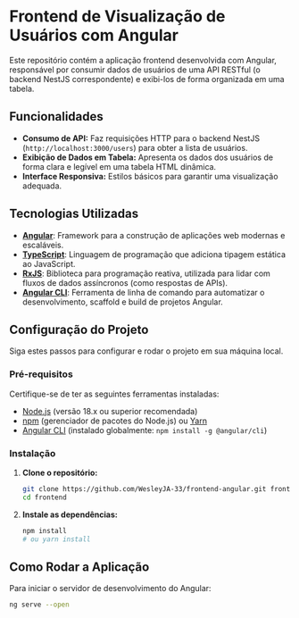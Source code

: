 # Frontend de Visualização de Usuários com Angular

Este repositório contém a aplicação frontend desenvolvida com Angular, responsável por consumir dados de usuários de uma API RESTful (o backend NestJS correspondente) e exibi-los de forma organizada em uma tabela.

## Funcionalidades

-   **Consumo de API:** Faz requisições HTTP para o backend NestJS (`http://localhost:3000/users`) para obter a lista de usuários.
-   **Exibição de Dados em Tabela:** Apresenta os dados dos usuários de forma clara e legível em uma tabela HTML dinâmica.
-   **Interface Responsiva:** Estilos básicos para garantir uma visualização adequada.

## Tecnologias Utilizadas

-   [**Angular**](https://angular.dev/): Framework para a construção de aplicações web modernas e escaláveis.
-   [**TypeScript**](https://www.typescriptlang.org/): Linguagem de programação que adiciona tipagem estática ao JavaScript.
-   [**RxJS**](https://rxjs.dev/): Biblioteca para programação reativa, utilizada para lidar com fluxos de dados assíncronos (como respostas de APIs).
-   [**Angular CLI**](https://angular.dev/cli): Ferramenta de linha de comando para automatizar o desenvolvimento, scaffold e build de projetos Angular.

## Configuração do Projeto

Siga estes passos para configurar e rodar o projeto em sua máquina local.

### Pré-requisitos

Certifique-se de ter as seguintes ferramentas instaladas:

-   [Node.js](https://nodejs.org/en/download/) (versão 18.x ou superior recomendada)
-   [npm](https://www.npmjs.com/) (gerenciador de pacotes do Node.js) ou [Yarn](https://yarnpkg.com/)
-   [Angular CLI](https://angular.dev/cli/overview) (instalado globalmente: `npm install -g @angular/cli`)

### Instalação

1.  **Clone o repositório:**
    ```bash
    git clone https://github.com/WesleyJA-33/frontend-angular.git frontend
    cd frontend
    ```

2.  **Instale as dependências:**
    ```bash
    npm install
    # ou yarn install
    ```

## Como Rodar a Aplicação

Para iniciar o servidor de desenvolvimento do Angular:

```bash
ng serve --open